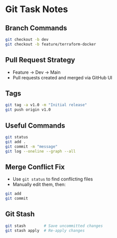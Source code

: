 # Git Task Notes

## Branch Commands

```bash
git checkout -b dev
git checkout -b feature/terraform-docker
```

## Pull Request Strategy

- Feature → Dev → Main
- Pull requests created and merged via GitHub UI

## Tags

```bash
git tag -a v1.0 -m "Initial release"
git push origin v1.0
```

## Useful Commands

```bash
git status
git add .
git commit -m "message"
git log --oneline --graph --all
```

## Merge Conflict Fix

- Use `git status` to find conflicting files
- Manually edit them, then:
```bash
git add 
git commit
```

## Git Stash

```bash
git stash        # Save uncommitted changes
git stash apply  # Re-apply changes
```
